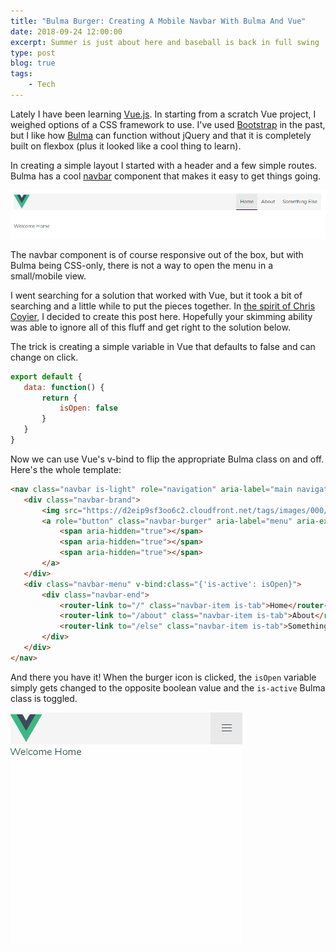 ```yaml
---
title: "Bulma Burger: Creating A Mobile Navbar With Bulma And Vue"
date: 2018-09-24 12:00:00
excerpt: Summer is just about here and baseball is back in full swing
type: post
blog: true
tags:
    - Tech
---
```


Lately I have been learning [Vue.js](https://vuejs.org/). In starting from a scratch Vue project, I weighed options of a CSS framework to use. I've used [Bootstrap](http://getbootstrap.com/) in the past, but I like how [Bulma](https://bulma.io/) can function without jQuery and that it is completely built on flexbox (plus it looked like a cool thing to learn).

 In creating a simple layout I started with a header and a few simple routes. Bulma has a cool [navbar](https://bulma.io/documentation/components/navbar/) component that makes it easy to get things going.
 
 ![navbar](../images/BulmaBurger.png)
 
 The navbar component is of course responsive out of the box, but with Bulma being CSS-only, there is not a way to open the menu in a small/mobile view.
 
 I went searching for a solution that worked with Vue, but it took a bit of searching and a little while to put the pieces together. In [the spirit of Chris Coyier](https://twitter.com/chriscoyier/status/925081793576837120?lang=en), I decided to create this post here. Hopefully your skimming ability was able to ignore all of this fluff and get right to the solution below.
 
 The trick is creating a simple variable in Vue that defaults to false and can change on click.
 
 ```javascript
export default {
    data: function() {
        return {
            isOpen: false
        }
    }
}
 ```

 Now we can use Vue's v-bind to flip the appropriate Bulma class on and off. Here's the whole template: 
 
 ```html
<nav class="navbar is-light" role="navigation" aria-label="main navigation">
    <div class="navbar-brand">
        <img src="https://d2eip9sf3oo6c2.cloudfront.net/tags/images/000/001/036/square_256/vue.png">
        <a role="button" class="navbar-burger" aria-label="menu" aria-expanded="false" @click="isOpen = !isOpen" v-bind:class="{'is-active': isOpen}">
            <span aria-hidden="true"></span>
            <span aria-hidden="true"></span>
            <span aria-hidden="true"></span>
        </a>
    </div>
    <div class="navbar-menu" v-bind:class="{'is-active': isOpen}">
        <div class="navbar-end">
            <router-link to="/" class="navbar-item is-tab">Home</router-link>
            <router-link to="/about" class="navbar-item is-tab">About</router-link>
            <router-link to="/else" class="navbar-item is-tab">Something Else</router-link>
        </div>
    </div>
</nav>
 ```
 
 And there you have it! When the burger icon is clicked, the `isOpen` variable simply gets changed to the opposite boolean value and the `is-active` Bulma class is toggled.

 ![burger-opening](../images/bulma-burger.gif)